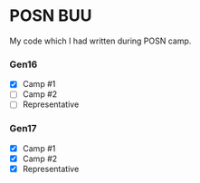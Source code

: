 # POSN BUU
My code which I had written during POSN camp.
### Gen16
- [x] Camp #1
- [ ] Camp #2
- [ ]  Representative
### Gen17
- [x] Camp #1
- [x] Camp #2
- [x]  Representative
